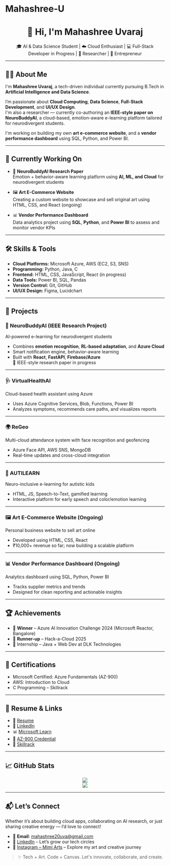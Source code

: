 # Mahashree-U
<h1 align="center">👋 Hi, I'm Mahashree Uvaraj</h1>
<p align="center">
  🎓 AI & Data Science Student | ☁️ Cloud Enthusiast | 💻 Full-Stack Developer in Progress | 🧠 Researcher | 🎨 Entrepreneur
</p>

---

## 👩‍💻 About Me

I'm **Mahashree Uvaraj**, a tech-driven individual currently pursuing B.Tech in **Artificial Intelligence and Data Science**.

I’m passionate about **Cloud Computing**, **Data Science**, **Full-Stack Development**, and **UI/UX Design**.  
I'm also a researcher — currently co-authoring an **IEEE-style paper on NeuroBuddyAI**, a cloud-based, emotion-aware e-learning platform tailored for neurodivergent students.

I'm working on building my own **art e-commerce website**, and a **vendor performance dashboard** using SQL, Python, and Power BI.

---

## 🚧 Currently Working On

- 🧠 **NeuroBuddyAI Research Paper**  
  Emotion + behavior-aware learning platform using **AI, ML, and Cloud** for neurodivergent students

- 🖼️ **Art E-Commerce Website**  
  Creating a custom website to showcase and sell original art using HTML, CSS, and React (ongoing)

- 📊 **Vendor Performance Dashboard**  
  Data analytics project using **SQL**, **Python**, and **Power BI** to assess and monitor vendor KPIs

---

## 🛠️ Skills & Tools

- **Cloud Platforms:** Microsoft Azure, AWS (EC2, S3, SNS)
- **Programming:** Python, Java, C
- **Frontend:** HTML, CSS, JavaScript, React (in progress)
- **Data Tools:** Power BI, SQL, Pandas
- **Version Control:** Git, GitHub
- **UI/UX Design:** Figma, Lucidchart

---

## 🚀 Projects

### 🧠 NeuroBuddyAI (IEEE Research Project)
AI-powered e-learning for neurodivergent students  
- Combines **emotion recognition**, **RL-based adaptation**, and **Azure Cloud**  
- Smart notification engine, behavior-aware learning  
- Built with **React**, **FastAPI**, **Firebase/Azure**  
📌 IEEE-style research paper in progress

---

### 🩺 VirtualHealthAI
Cloud-based health assistant using Azure  
- Uses Azure Cognitive Services, Blob, Functions, Power BI  
- Analyzes symptoms, recommends care paths, and visualizes reports

---

### 🌍 ReGeo
Multi-cloud attendance system with face recognition and geofencing  
- Azure Face API, AWS SNS, MongoDB  
- Real-time updates and cross-cloud integration

---

### 🧠 AUTILEARN
Neuro-inclusive e-learning for autistic kids  
- HTML, JS, Speech-to-Text, gamified learning  
- Interactive platform for early speech and color/emotion learning

---

### 🖼️ Art E-Commerce Website (Ongoing)
Personal business website to sell art online  
- Developed using HTML, CSS, React  
- ₹10,000+ revenue so far; now building a scalable platform

---

### 📊 Vendor Performance Dashboard (Ongoing)
Analytics dashboard using SQL, Python, Power BI  
- Tracks supplier metrics and trends  
- Designed for clean reporting and actionable insights

---

## 🏆 Achievements

- 🥇 **Winner** – Azure AI Innovation Challenge 2024 (Microsoft Reactor, Bangalore)  
- 🥈 **Runner-up** – Hack-a-Cloud 2025  
- 💼 Internship – Java + Web Dev at DLK Technologies

---

## 📜 Certifications

- Microsoft Certified: Azure Fundamentals (AZ-900)  
- AWS: Introduction to Cloud  
- C Programming – Skillrack

---

## 📎 Resume & Links

- 📄 [Resume](https://github.com/Mahaamimiii/Mahaamimiii/blob/main/MahashreeU%20Resume%20updated.pdf)
- 🔗 [LinkedIn](https://www.linkedin.com/in/mahashree-uvaraj-aa9907289/)
- 📊 [Microsoft Learn](https://learn.microsoft.com/en-us/users/mahashreeuvaraj-0656/credentials/fc6d5dfe9e3e55f8?ref=https%3A%2F%2Fwww.linkedin.com%2F)
- 🏅 [AZ-900 Credential](https://www.credly.com/badges/074bf6b5-6219-4806-a7bf-45ad89a51ce8/public_url)
- 🧪 [Skillrack](http://www.skillrack.com/profile/448535/9b2694d6786f2d945e426915fdbd18ad4e504f6f)

---

## 📈 GitHub Stats

<p align="center">
  <img src="https://github-readme-stats.vercel.app/api?username=Mahaamimiii&show_icons=true&theme=tokyonight" />
  <br>
  <img src="https://github-readme-streak-stats.herokuapp.com/?user=Mahaamimiii&theme=radical" />
</p>

---

## 📬 Let’s Connect

Whether it’s about building cloud apps, collaborating on AI research, or just sharing creative energy — I’d love to connect!

- 📩 **Email**: mahashree20uva@gmail.com  
- 💼 [LinkedIn](https://www.linkedin.com/in/mahashree-uvaraj-aa9907289/) – Let’s grow our tech circles  
- 🎨 [Instagram – Mimi Arts](https://www.instagram.com/mimi._arts_/) – Explore my art and creative journey  

> ✨ Tech + Art. Code + Canvas. Let's innovate, collaborate, and create.
